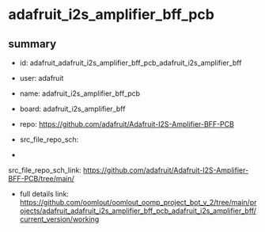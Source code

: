 # adafruit_i2s_amplifier_bff_pcb
 
## summary 
* id: adafruit_adafruit_i2s_amplifier_bff_pcb_adafruit_i2s_amplifier_bff
* user: adafruit
* name: adafruit_i2s_amplifier_bff_pcb
* board: adafruit_i2s_amplifier_bff
* repo: https://github.com/adafruit/Adafruit-I2S-Amplifier-BFF-PCB



* src_file_repo_sch: 
*
 src_file_repo_sch_link: https://github.com/adafruit/Adafruit-I2S-Amplifier-BFF-PCB/tree/main/
* full details link: https://github.com/oomlout/oomlout_oomp_project_bot_v_2/tree/main/projects/adafruit_adafruit_i2s_amplifier_bff_pcb_adafruit_i2s_amplifier_bff/current_version/working  






